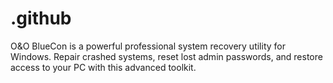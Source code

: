 # .github
O&amp;O BlueCon is a powerful professional system recovery utility for Windows. Repair crashed systems, reset lost admin passwords, and restore access to your PC with this advanced toolkit.
